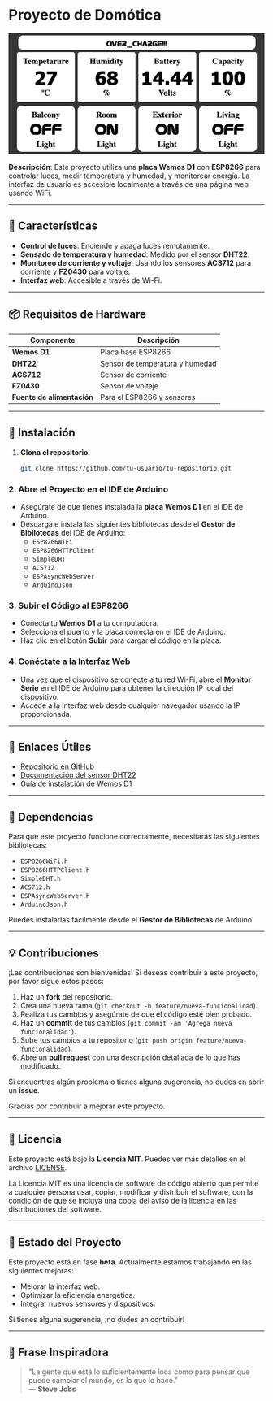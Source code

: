 # Proyecto de Domótica

![Banner de inicio](cover.png)

**Descripción**: Este proyecto utiliza una **placa Wemos D1** con **ESP8266** para controlar luces, medir temperatura y humedad, y monitorear energía. La interfaz de usuario es accesible localmente a través de una página web usando WiFi.

---

## 🚀 Características

- **Control de luces**: Enciende y apaga luces remotamente.
- **Sensado de temperatura y humedad**: Medido por el sensor **DHT22**.
- **Monitoreo de corriente y voltaje**: Usando los sensores **ACS712** para corriente y **FZ0430** para voltaje.
- **Interfaz web**: Accesible a través de Wi-Fi.

---

## 📦 Requisitos de Hardware

| Componente      | Descripción            |
|-----------------|------------------------|
| **Wemos D1**    | Placa base ESP8266     |
| **DHT22**       | Sensor de temperatura y humedad |
| **ACS712**      | Sensor de corriente    |
| **FZ0430**      | Sensor de voltaje      |
| **Fuente de alimentación** | Para el ESP8266 y sensores |

---

## 📂 Instalación

1. **Clona el repositorio**:
   ```bash
   git clone https://github.com/tu-usuario/tu-repositorio.git

### 2. Abre el Proyecto en el IDE de Arduino

- Asegúrate de que tienes instalada la **placa Wemos D1** en el IDE de Arduino.
- Descarga e instala las siguientes bibliotecas desde el **Gestor de Bibliotecas** del IDE de Arduino:
  - `ESP8266WiFi`
  - `ESP8266HTTPClient`
  - `SimpleDHT`
  - `ACS712`
  - `ESPAsyncWebServer`
  - `ArduinoJson`

### 3. Subir el Código al ESP8266

- Conecta tu **Wemos D1** a tu computadora.
- Selecciona el puerto y la placa correcta en el IDE de Arduino.
- Haz clic en el botón **Subir** para cargar el código en la placa.

### 4. Conéctate a la Interfaz Web

- Una vez que el dispositivo se conecte a tu red Wi-Fi, abre el **Monitor Serie** en el IDE de Arduino para obtener la dirección IP local del dispositivo.
- Accede a la interfaz web desde cualquier navegador usando la IP proporcionada.

---

## 📑 Enlaces Útiles

- [Repositorio en GitHub](https://github.com/tu-usuario/tu-repositorio)
- [Documentación del sensor DHT22](https://www.example.com/dht22-doc)
- [Guía de instalación de Wemos D1](https://www.example.com/wemos-d1-guide)

---

## 🔧 Dependencias

Para que este proyecto funcione correctamente, necesitarás las siguientes bibliotecas:

- `ESP8266WiFi.h`
- `ESP8266HTTPClient.h`
- `SimpleDHT.h`
- `ACS712.h`
- `ESPAsyncWebServer.h`
- `ArduinoJson.h`

Puedes instalarlas fácilmente desde el **Gestor de Bibliotecas** de Arduino.

---

## 💡 Contribuciones

¡Las contribuciones son bienvenidas! Si deseas contribuir a este proyecto, por favor sigue estos pasos:

1. Haz un **fork** del repositorio.
2. Crea una nueva rama (`git checkout -b feature/nueva-funcionalidad`).
3. Realiza tus cambios y asegúrate de que el código esté bien probado.
4. Haz un **commit** de tus cambios (`git commit -am 'Agrega nueva funcionalidad'`).
5. Sube tus cambios a tu repositorio (`git push origin feature/nueva-funcionalidad`).
6. Abre un **pull request** con una descripción detallada de lo que has modificado.

Si encuentras algún problema o tienes alguna sugerencia, no dudes en abrir un **issue**.

Gracias por contribuir a mejorar este proyecto.

---

## 📝 Licencia

Este proyecto está bajo la **Licencia MIT**. Puedes ver más detalles en el archivo [LICENSE](LICENSE).

La Licencia MIT es una licencia de software de código abierto que permite a cualquier persona usar, copiar, modificar y distribuir el software, con la condición de que se incluya una copia del aviso de la licencia en las distribuciones del software.

---

## 🚧 Estado del Proyecto

Este proyecto está en fase **beta**. Actualmente estamos trabajando en las siguientes mejoras:
- Mejorar la interfaz web.
- Optimizar la eficiencia energética.
- Integrar nuevos sensores y dispositivos.

Si tienes alguna sugerencia, ¡no dudes en contribuir!

---

## 🌟 Frase Inspiradora

> "La gente que está lo suficientemente loca como para pensar que puede cambiar el mundo, es la que lo hace."  
> — **Steve Jobs**
